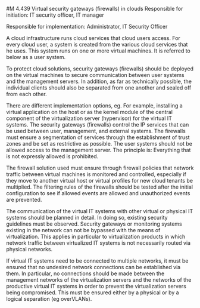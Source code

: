 #M 4.439 Virtual security gateways (firewalls) in clouds
Responsible for initiation: IT security officer, IT manager

Responsible for implementation: Administrator, IT Security Officer

A cloud infrastructure runs cloud services that cloud users access. For every cloud user, a system is created from the various cloud services that he uses. This system runs on one or more virtual machines. It is referred to below as a user system.

To protect cloud solutions, security gateways (firewalls) should be deployed on the virtual machines to secure communication between user systems and the management servers. In addition, as far as technically possible, the individual clients should also be separated from one another and sealed off from each other.

There are different implementation options, eg. For example, installing a virtual application on the host or as the kernel module of the central component of the virtualization server (hypervisor) for the virtual IT systems. The security gateways (firewalls) control the IP services that can be used between user, management, and external systems. The firewalls must ensure a segmentation of services through the establishment of trust zones and be set as restrictive as possible. The user systems should not be allowed access to the management server. The principle is: Everything that is not expressly allowed is prohibited.

The firewall solution used must ensure through firewall policies that network traffic between virtual machines is monitored and controlled, especially if they move to another virtual host or virtual profiles for new cloud tenants be multiplied. The filtering rules of the firewalls should be tested after the initial configuration to see if allowed events are allowed and unauthorized events are prevented.

The communication of the virtual IT systems with other virtual or physical IT systems should be planned in detail. In doing so, existing security guidelines must be observed. Security gateways or monitoring systems existing in the network can not be bypassed with the means of virtualization. This applies in particular to virtualization products in which network traffic between virtualized IT systems is not necessarily routed via physical networks.

If virtual IT systems need to be connected to multiple networks, it must be ensured that no undesired network connections can be established via them. In particular, no connections should be made between the management networks of the virtualization servers and the networks of the productive virtual IT systems in order to prevent the virtualization servers being compromised. This must be ensured either by a physical or by a logical separation (eg overVLANs).



